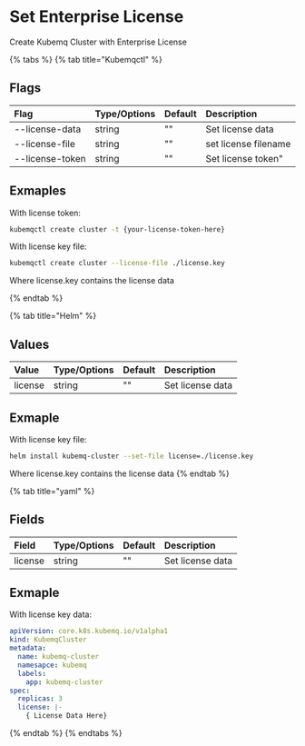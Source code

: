 # Set Enterprise License

Create Kubemq Cluster with Enterprise License

{% tabs %}
{% tab title="Kubemqctl" %}
## Flags

| Flag | Type/Options | Default | Description |
| :--- | :--- | :--- | :--- |
| --license-data | string | ""|Set license data |
| --license-file | string | "" |set license filename |
| --license-token | string |"" |Set license token" |

## Exmaples

With license token:

```bash
kubemqctl create cluster -t {your-license-token-here}
```
With license key file:

```bash
kubemqctl create cluster --license-file ./license.key
```
Where license.key contains the license data

{% endtab %}

{% tab title="Helm" %}

## Values

| Value | Type/Options | Default | Description |
| :--- | :--- | :--- | :--- |
| license | string | ""|Set license data |

## Exmaple

With license key file:
```bash
helm install kubemq-cluster --set-file license=./license.key
```
Where license.key contains the license data
{% endtab %}

{% tab title="yaml" %}

## Fields

| Field | Type/Options | Default | Description |
| :--- | :--- | :--- | :--- |
| license | string | ""|Set license data |

## Exmaple

With license key data:
```yaml
apiVersion: core.k8s.kubemq.io/v1alpha1
kind: KubemqCluster
metadata:
  name: kubemq-cluster
  namesapce: kubemq
  labels:
    app: kubemq-cluster
spec:
  replicas: 3
  license: |-
    { License Data Here}
```
{% endtab %}
{% endtabs %}

